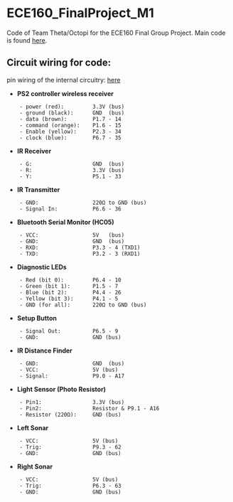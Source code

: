 # ECE160_FinalProject_M1
Code of Team Theta/Octopi for the ECE160 Final Group Project. Main code is found [here](MultifileTemplate/MultifileTemplate.ino).

## Circuit wiring for code:
pin wiring of the internal circuitry: [here](https://moodle.rose-hulman.edu/pluginfile.php/5035015/mod_resource/content/2/msp432p4xx_1pg_pin_map.pdf)
* **PS2 controller wireless receiver**
```
    - power (red):         3.3V (bus)
    - ground (black):      GND  (bus)
    - data (brown):        P1.7 - 14
    - command (orange):    P1.6 - 15
    - Enable (yellow):     P2.3 - 34
    - clock (blue):        P6.7 - 35
```
* **IR Receiver**
```
    - G:                   GND  (bus)
    - R:                   3.3V (bus)
    - Y:                   P5.1 - 33
```
* **IR Transmitter**
```
    - GND:                 220Ω to GND (bus)
    - Signal In:           P6.6 - 36
``` 
* **Bluetooth Serial Monitor (HC05)**
```
    - VCC:                 5V   (bus)
    - GND:                 GND  (bus)
    - RXD:                 P3.3 - 4 (TXD1)
    - TXD:                 P3.2 - 3 (RXD1)
```
* **Diagnostic LEDs**
```
    - Red (bit 0):         P6.4 - 10
    - Green (bit 1):       P1.5 - 7        
    - Blue (bit 2):        P4.4 - 26
    - Yellow (bit 3):      P4.1 - 5
    - GND (for all):       220Ω to GND (bus)
```
* **Setup Button**
```
    - Signal Out:          P6.5 - 9
    - GND:                 GND (bus)
```
* **IR Distance Finder**
```
    - GND:                 GND  (bus)
    - VCC:                 5V (bus)
    - Signal:              P9.0 - A17
```
* **Light Sensor (Photo Resistor)**
```
    - Pin1:                3.3V (bus)
    - Pin2:                Resistor & P9.1 - A16
    - Resistor (220Ω):     GND (bus)
```
* **Left Sonar**
```
    - VCC:                 5V (bus)
    - Trig:                P9.3 - 62
    - GND:                 GND (bus)
```
* **Right Sonar**
```
    - VCC:                 5V (bus)
    - Trig:                P6.3 - 63
    - GND:                 GND (bus)
```